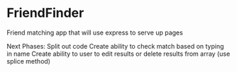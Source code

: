 # FriendFinder
Friend matching app that will use express to serve up pages

Next Phases:
Split out code
Create ability to check match based on typing in name
Create ability to user to edit results or delete results from array (use splice method)

